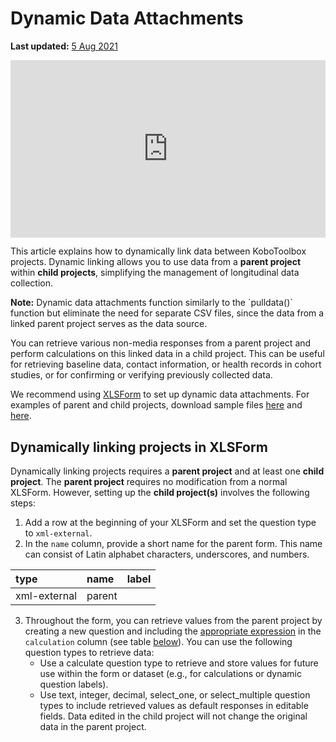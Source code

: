 # Dynamic Data Attachments

**Last updated:**
<a href="https://github.com/kobotoolbox/docs/blob/1d7f77a9494f8bbbc0728a28c2e7af03c98f3f7b/source/dynamic_data_attachment.md" class="reference">5
Aug 2021</a>

<iframe src="https://www.youtube.com/embed/pBqEsFlxqE4?si=6BPiDgOzO4LPO7zv" style="width: 100%; aspect-ratio: 16 / 9; height: auto; border: 0;" title="YouTube video player" frameborder="0" allow="accelerometer; autoplay; clipboard-write; encrypted-media; gyroscope; picture-in-picture; web-share" allowfullscreen></iframe>

This article explains how to dynamically link data between KoboToolbox projects. Dynamic linking allows you to use data from a **parent project** within **child projects**, simplifying the management of longitudinal data collection. 

<p class="note">
    <strong>Note:</strong> Dynamic data attachments function similarly to the `pulldata()` function but eliminate the need for separate CSV files, since the data from a linked parent project serves as the data source.
</p>

You can retrieve various non-media responses from a parent project and perform calculations on this linked data in a child project. This can be useful for retrieving baseline data, contact information, or health records in cohort studies, or for confirming or verifying previously collected data. 

We recommend using [XLSForm](https://support.kobotoolbox.org/edit_forms_excel.html) to set up dynamic data attachments. For examples of parent and child projects, download sample files [here](https://support.kobotoolbox.org/_static/files/dynamic_data_attachment/Round_1.xlsx) and [here](https://support.kobotoolbox.org/_static/files/dynamic_data_attachment/Round_2.xlsx).

## Dynamically linking projects in XLSForm

Dynamically linking projects requires a **parent project** and at least one **child project**. The **parent project** requires no modification from a normal XLSForm. However, setting up the **child project(s)** involves the following steps:
1. Add a row at the beginning of your XLSForm and set the question type to `xml-external`.
2. In the `name` column, provide a short name for the parent form. This name can consist of Latin alphabet characters, underscores, and numbers.

| type | name     | label              |
| :--- | :------- | :----------------- |
| xml-external | parent |


3. Throughout the form, you can retrieve values from the parent project by creating a new question and including the [appropriate expression](https://support.kobotoolbox.org/dynamic_data_attachment.html#calculation-syntax-for-dynamic-data-attachments) in the `calculation` column (see table [below](https://support.kobotoolbox.org/dynamic_data_attachment.html#calculation-syntax-for-dynamic-data-attachments)). You can use the following question types to retrieve data:
    - Use a calculate question type to retrieve and store values for future use within the form or dataset (e.g., for calculations or dynamic question labels).
    - Use text, integer, decimal, select_one, or select_multiple question types to include retrieved values as default responses in editable fields. Data edited in the child project will not change the original data in the parent project.




